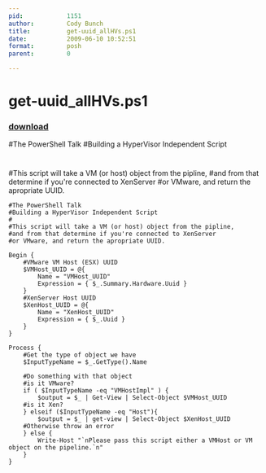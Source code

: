 ```yaml
---
pid:            1151
author:         Cody Bunch
title:          get-uuid_allHVs.ps1
date:           2009-06-10 10:52:51
format:         posh
parent:         0

---
```


# get-uuid_allHVs.ps1

### [download](Scripts\1151.ps1)

#The PowerShell Talk
#Building a HyperVisor Independent Script
#
#This script will take a VM (or host) object from the pipline, 
#and from that determine if you're connected to XenServer 
#or VMware, and return the apropriate UUID.

```posh
#The PowerShell Talk
#Building a HyperVisor Independent Script
#
#This script will take a VM (or host) object from the pipline, 
#and from that determine if you're connected to XenServer 
#or VMware, and return the apropriate UUID.

Begin { 
	#VMware VM Host (ESX) UUID
	$VMHost_UUID = @{ 
        Name = "VMHost_UUID" 
        Expression = { $_.Summary.Hardware.Uuid } 
    }
	#XenServer Host UUID
	$XenHost_UUID = @{
		Name = "XenHost_UUID"
		Expression = { $_.Uuid }
	} 
}

Process { 
    #Get the type of object we have
	$InputTypeName = $_.GetType().Name 
    
	#Do something with that object
	#is it VMware?
	if ( $InputTypeName -eq "VMHostImpl" ) { 
        $output = $_ | Get-View | Select-Object $VMHost_UUID 
    #is it Xen?
	} elseif ($InputTypeName -eq "Host"){
		$output = $_ | get-view | Select-Object $XenHost_UUID 
	#Otherwise throw an error
	} else { 
        Write-Host "`nPlease pass this script either a VMHost or VM object on the pipeline.`n" 
    } 
}
```
